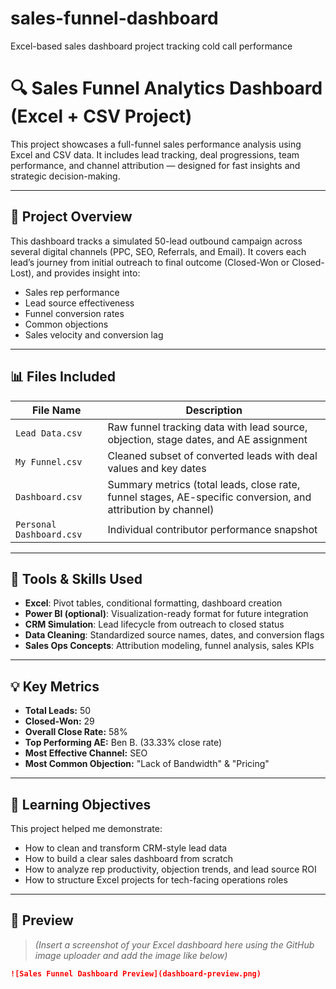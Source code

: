 # sales-funnel-dashboard
Excel-based sales dashboard project tracking cold call performance

# 🔍 Sales Funnel Analytics Dashboard (Excel + CSV Project)

This project showcases a full-funnel sales performance analysis using Excel and CSV data. It includes lead tracking, deal progressions, team performance, and channel attribution — designed for fast insights and strategic decision-making.

---

## 📁 Project Overview

This dashboard tracks a simulated 50-lead outbound campaign across several digital channels (PPC, SEO, Referrals, and Email). It covers each lead’s journey from initial outreach to final outcome (Closed-Won or Closed-Lost), and provides insight into:

- Sales rep performance
- Lead source effectiveness
- Funnel conversion rates
- Common objections
- Sales velocity and conversion lag

---

## 📊 Files Included

| File Name | Description |
|----------|-------------|
| `Lead Data.csv` | Raw funnel tracking data with lead source, objection, stage dates, and AE assignment |
| `My Funnel.csv` | Cleaned subset of converted leads with deal values and key dates |
| `Dashboard.csv` | Summary metrics (total leads, close rate, funnel stages, AE-specific conversion, and attribution by channel) |
| `Personal Dashboard.csv` | Individual contributor performance snapshot |

---

## 🔧 Tools & Skills Used

- **Excel**: Pivot tables, conditional formatting, dashboard creation
- **Power BI (optional)**: Visualization-ready format for future integration
- **CRM Simulation**: Lead lifecycle from outreach to closed status
- **Data Cleaning**: Standardized source names, dates, and conversion flags
- **Sales Ops Concepts**: Attribution modeling, funnel analysis, sales KPIs

---

## 💡 Key Metrics

- **Total Leads:** 50  
- **Closed-Won:** 29  
- **Overall Close Rate:** 58%  
- **Top Performing AE:** Ben B. (33.33% close rate)  
- **Most Effective Channel:** SEO  
- **Most Common Objection:** "Lack of Bandwidth" & "Pricing"

---

## 🧠 Learning Objectives

This project helped me demonstrate:
- How to clean and transform CRM-style lead data
- How to build a clear sales dashboard from scratch
- How to analyze rep productivity, objection trends, and lead source ROI
- How to structure Excel projects for tech-facing operations roles

---

## 📸 Preview

> *(Insert a screenshot of your Excel dashboard here using the GitHub image uploader and add the image like below)*

```markdown
![Sales Funnel Dashboard Preview](dashboard-preview.png)
